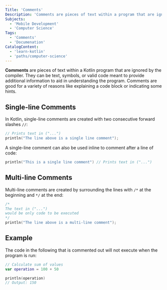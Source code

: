 ```yaml
---
Title: 'Comments'
Description: 'Comments are pieces of text within a program that are ignored by the compiler but provide information meant to aid with understanding the code.'
Subjects:
  - 'Mobile Development'
  - 'Computer Science'
Tags:
  - 'Comments'
  - 'Documenation'
CatalogContent:
  - 'learn-kotlin'
  - 'paths/computer-science'
---
```


**Comments** are pieces of text within a Kotlin program that are ignored by the compiler. They can be text, symbols, or valid code meant to provide additional information to aid in understanding the program. Comments are good for a variety of reasons like explaining a code block or indicating some hints.

## Single-line Comments

In Kotlin, single-line comments are created with two consecutive forward slashes `//`:

```kotlin
// Prints text in ("...")
println("The line above is a single line comment");
```

A single-line comment can also be used inline to comment after a line of code:

```kotlin
println("This is a single line comment") // Prints text in ("...")
```

## Multi-line Comments

Multi-line comments are created by surrounding the lines with `/*` at the beginning and `*/` at the end:

```kotlin
/*
The text in ("...")
would be only code to be executed
*/
println("The line above is a multi-line comment");
```

## Example

The code in the following that is commented out will not execute when the program is run:

```kotlin
// Calculate sum of values
var operation = 100 + 50

println(operation)
// Output: 150
```
